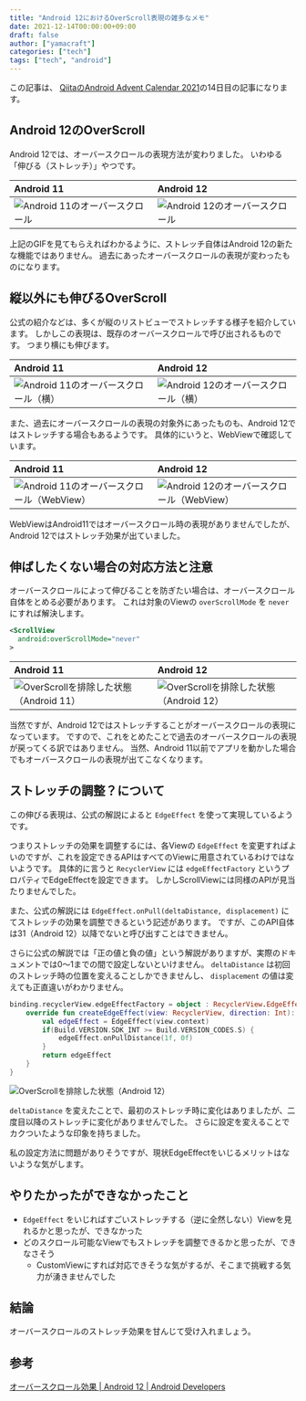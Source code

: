 ```yaml
---
title: "Android 12におけるOverScroll表現の雑多なメモ"
date: 2021-12-14T00:00:00+09:00
draft: false
author: ["yamacraft"]
categories: ["tech"]
tags: ["tech", "android"]
---
```


この記事は、 [QiitaのAndroid Advent Calendar 2021](https://qiita.com/advent-calendar/2021/android)の14日目の記事になります。

## Android 12のOverScroll

Android 12では、オーバースクロールの表現方法が変わりました。
いわゆる「伸びる（ストレッチ）」やつです。

Android 11 | Android 12
:--- | :---
![Android 11のオーバースクロール](/note/image/advent2021-android-overscroll/vertical_android11.gif) | ![Android 12のオーバースクロール](/note/image/advent2021-android-overscroll/vertical_android12.gif)

上記のGIFを見てもらえればわかるように、ストレッチ自体はAndroid 12の新たな機能ではありません。
過去にあったオーバースクロールの表現が変わったものになります。

## 縦以外にも伸びるOverScroll

公式の紹介などは、多くが縦のリストビューでストレッチする様子を紹介しています。
しかしこの表現は、既存のオーバースクロールで呼び出されるものです。
つまり横にも伸びます。

Android 11 | Android 12
:--- | :---
![Android 11のオーバースクロール（横）](/note/image/advent2021-android-overscroll/horizontal_android11.gif) | ![Android 12のオーバースクロール（横）](/note/image/advent2021-android-overscroll/horizontal_android12.gif)

また、過去にオーバースクロールの表現の対象外にあったものも、Android 12ではストレッチする場合もあるようです。
具体的にいうと、WebViewで確認しています。

Android 11 | Android 12
:--- | :---
![Android 11のオーバースクロール（WebView）](/note/image/advent2021-android-overscroll/webview_android11.gif) | ![Android 12のオーバースクロール（WebView）](/note/image/advent2021-android-overscroll/webview_android12.gif)

WebViewはAndroid11ではオーバースクロール時の表現がありませんでしたが、Android 12ではストレッチ効果が出ていました。

## 伸ばしたくない場合の対応方法と注意

オーバースクロールによって伸びることを防ぎたい場合は、オーバースクロール自体をとめる必要があります。
これは対象のViewの `overScrollMode` を `never` にすれば解決します。

``` xml
<ScrollView
  android:overScrollMode="never"
>
```

Android 11 | Android 12
:--- | :---
![OverScrollを排除した状態（Android 11）](/note/image/advent2021-android-overscroll/overscroll_never_android11.gif) | ![OverScrollを排除した状態（Android 12）](/note/image/advent2021-android-overscroll/overscroll_never_android12.gif)

当然ですが、Android 12ではストレッチすることがオーバースクロールの表現になっています。
ですので、これをとめたことで過去のオーバースクロールの表現が戻ってくる訳ではありません。
当然、Android 11以前でアプリを動かした場合でもオーバースクロールの表現が出てこなくなります。

## ストレッチの調整？について

この伸びる表現は、公式の解説によると `EdgeEffect` を使って実現しているようです。

つまりストレッチの効果を調整するには、各Viewの `EdgeEffect` を変更すればよいのですが、これを設定できるAPIはすべてのViewに用意されているわけではないようです。
具体的に言うと `RecyclerView` には `edgeEffectFactory` というプロパティでEdgeEffectを設定できます。
しかしScrollViewには同様のAPIが見当たりませんでした。

また、公式の解説には `EdgeEffect.onPull(deltaDistance, displacement)` にてストレッチの効果を調整できるという記述があります。
ですが、このAPI自体は31（Android 12）以降でないと呼び出すことはできません。

さらに公式の解説では「正の値と負の値」という解説がありますが、実際のドキュメントでは0〜1までの間で設定しないといけません。
`deltaDistance` は初回のストレッチ時の位置を変えることしかできませんし、 `displacement` の値は変えても正直違いがわかりません。

``` kotlin
binding.recyclerView.edgeEffectFactory = object : RecyclerView.EdgeEffectFactory() {
    override fun createEdgeEffect(view: RecyclerView, direction: Int): EdgeEffect {
        val edgeEffect = EdgeEffect(view.context)
        if(Build.VERSION.SDK_INT >= Build.VERSION_CODES.S) {
            edgeEffect.onPullDistance(1f, 0f)
        }
        return edgeEffect
    }
}
```

![OverScrollを排除した状態（Android 12）](/note/image/advent2021-android-overscroll/create_edgeeffect.gif)

`deltaDistance` を変えたことで、最初のストレッチ時に変化はありましたが、二度目以降のストレッチに変化がありませんでした。
さらに設定を変えることでカクついたような印象を持ちました。

私の設定方法に問題がありそうですが、現状EdgeEffectをいじるメリットはないような気がします。

## やりたかったができなかったこと

- `EdgeEffect` をいじればすごいストレッチする（逆に全然しない）Viewを見れるかと思ったが、できなかった
- どのスクロール可能なViewでもストレッチを調整できるかと思ったが、できなさそう
  - CustomViewにすれば対応できそうな気がするが、そこまで挑戦する気力が湧きませんでした

## 結論

オーバースクロールのストレッチ効果を甘んじて受け入れましょう。

## 参考

[オーバースクロール効果 \| Android 12 \| Android Developers](https://developer.android.google.cn/about/versions/12/overscroll)